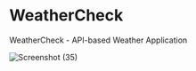 # WeatherCheck
WeatherCheck - API-based Weather Application 


![Screenshot (35)](https://github.com/iamsuhail/WeatherCheck/assets/78575837/b4a02654-6f19-4a32-b162-8330f8d240bd)
